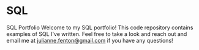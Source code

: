 # SQL
SQL Portfolio
Welcome to my SQL portfolio! This code repository contains examples of SQL I've written. Feel free to take a look and reach out and email me at julianne.fenton@gmail.com if you have any questions!
